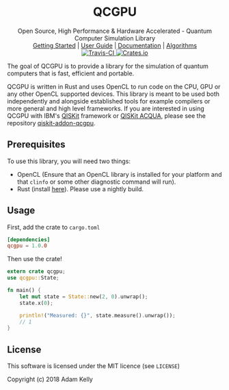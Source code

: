 <h1 align="center">QCGPU</h1>
<div align="center">Open Source, High Performance & Hardware Accelerated - Quantum Computer Simulation Library</div>


<div align="center">
	<a href="https://qcgpu.github.io/qcgpu-rust/book/getting-started.html">Getting Started</a>
    |
    <a href="https://qcgpu.github.io/qcgpu-rust/book/">User Guide</a>
    |
    <a href="https://qcgpu.github.io/qcgpu-rust/doc/qcgpu/index.html">Documentation</a>
    |
    <a href="https://qcgpu.github.io/qcgpu-rust/book/algorithms/algorithms.html">Algorithms</a>
</div>

<div align="center">
	<a href="https://travis-ci.org/QCGPU/qcgpu-rust">
        <img src="https://travis-ci.org/QCGPU/qcgpu-rust.svg?branch=master" alt="Travis-CI">
    </a>
    <a href="https://crates.io/crates/qcgpu">
        <img src="https://img.shields.io/crates/v/qcgpu.svg" alt="Crates.io">
    </a>
</div>

The goal of QCGPU is to provide a library for the simulation of 
quantum computers that is fast, efficient and portable.

QCGPU is written in Rust and uses OpenCL to run code on the CPU, GPU or any other OpenCL supported devices.
This library is meant to be used both independently and alongside 
established tools for example compilers or more general and high level frameworks.
If you are interested in using QCGPU with IBM's [QISKit](http://qiskit.org/) 
framework or [QISKit ACQUA](https://qiskit.org/acqua/), please see 
the repository [qiskit-addon-qcgpu](https://github.com/qcgpu/qiskit-addon-qcgpu).

## Prerequisites

To use this library, you will need two things:

* OpenCL (Ensure that an OpenCL library is installed for your platform and that `clinfo` or some other diagnostic command will run).
* Rust (install [here](https://www.rustup.rs)). Please use a nightly build.

## Usage

First, add the crate to `cargo.toml`

```toml
[dependencies]
qcgpu = 1.0.0 
```

Then use the crate!

```rust
extern crate qcgpu;
use qcgpu::State;

fn main() {
    let mut state = State::new(2, 0).unwrap();
    state.x(0);

    println!("Measured: {}", state.measure().unwrap());
    // 1
}
```

## License

This software is licensed under the MIT licence (see `LICENSE`)

Copyright (c) 2018 Adam Kelly


